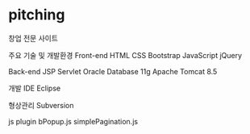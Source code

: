 # pitching
창업 전문 사이트

주요 기술 및 개발환경
Front-end
 HTML
 CSS
 Bootstrap
 JavaScript
 jQuery

Back-end
 JSP
 Servlet
 Oracle Database 11g
 Apache Tomcat 8.5

개발 IDE
 Eclipse
 
형상관리 
 Subversion

js plugin 
 bPopup.js
 simplePagination.js
